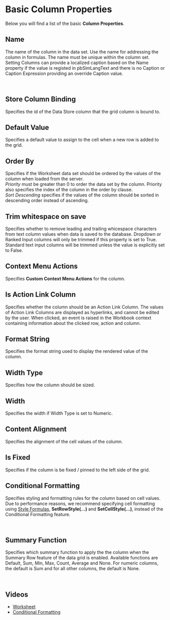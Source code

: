 
# Basic Column Properties

Below you will find a list of the basic **Column Properties**.
<br/>

## Name

The name of the column in the data set. Use the name for addressing the column in formulas. The name must be unique within the column set. Setting Columns can provide a localized caption based on the Name property if the value is registed in pbSimLangText and there is no Caption or Caption Expression providing an override Caption value.

<br/>

## Store Column Binding

Specifies the id of the Data Store column that the grid column is bound to.
<br/>

## Default Value

Specifies a default value to assign to the cell when a new row is added to the grid.
<br/>

## Order By

Specifies if the Worksheet data set should be ordered by the values of the column when loaded from the server.  
*Priority* must be greater than 0 to order the data set by the column. Priority also specifies the index of the column in the order by clause.  
*Sort Descending* specifies if the values of the column should be sorted in descending order instead of ascending.
<br/>

## Trim whitespace on save

Specifies whether to remove leading and trailing whicespace characters from text column values when data is saved to the database. Dropdown or Ranked Input columns will only be trimmed if this property is set to True. Standard text input columns will be trimmed unless the value is explicitly set to False.
<br/>

## Context Menu Actions

Specifies **Custom Context Menu Actions** for the column. 
<br/>

## Is Action Link Column

Specifies whether the column should be an Action Link Column. The values of Action Link Columns are displayed as hyperlinks, and cannot be edited by the user. When clicked, an event is raised in the Workbook context containing information about the clicked row, action and column.
<br/>

## Format String

Specifies the format string used to display the rendered value of the column.
<br/>

## Width Type

Specifies how the column should be sized.
<br/>

## Width

Specifies the width if Width Type is set to Numeric.
<br/>

## Content Alignment

Specifies the alignment of the cell values of the column.
<br/>


## Is Fixed

Specifies if the column is be fixed / pinned to the left side of the grid.
<br/>

## Conditional Formatting

Specifies styling and formatting rules for the column based on cell values. Due to performance reasons, we recommend specifying cell formatting using [Style Formulas](../calculations/cellnrowstylfunc.md), **SetRowStyle(…)** and **SetCellStyle(…)**, instead of the Conditional Formatting feature.


<br/>

## Summary Function

Specifies which summary function to apply the the column when the Summary Row feature of the data grid is enabled. Available functions are Default, Sum, Min, Max, Count, Average and None. For numeric columns, the default is Sum and for all other columns, the default is None.


<br/>

## Videos
* [Worksheet](../../../videos/worksheet.md)
* [Conditional Formatting](https://profitbasedocs.blob.core.windows.net/videos/Worksheet%20-%20Conditional%20Formating.mp4)